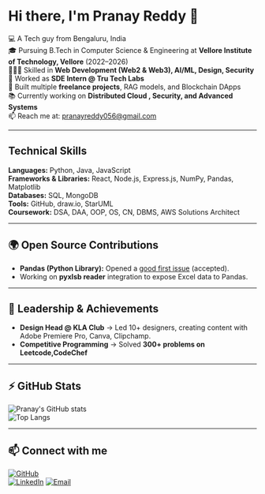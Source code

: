 # Hi there, I'm Pranay Reddy 👋

💻 A Tech guy from Bengaluru, India  
🎓 Pursuing B.Tech in Computer Science & Engineering at **Vellore Institute of Technology, Vellore** (2022–2026)  
👨🏻‍💻 Skilled in **Web Development (Web2 & Web3), AI/ML, Design, Security**  
💼 Worked as **SDE Intern @ Tru Tech Labs**  
🚀 Built multiple **freelance projects**, RAG models, and Blockchain DApps  
📚 Currently working on **Distributed Cloud , Security, and Advanced Systems**  
📫 Reach me at: [pranayreddy056@gmail.com](mailto:pranayreddy056@gmail.com) 

---

## Technical Skills

**Languages:** Python, Java, JavaScript  
**Frameworks & Libraries:** React, Node.js, Express.js, NumPy, Pandas, Matplotlib  
**Databases:** SQL, MongoDB  
**Tools:** GitHub, draw.io, StarUML  
**Coursework:** DSA, DAA, OOP, OS, CN, DBMS, AWS Solutions Architect  

---


## 🌍 Open Source Contributions

- **Pandas (Python Library):** Opened a [good first issue](https://github.com/pandas-dev/pandas/issues/61539) (accepted).  
- Working on **pyxlsb reader** integration to expose Excel data to Pandas.  

---

## 🎨 Leadership & Achievements

- **Design Head @ KLA Club** → Led 10+ designers, creating content with Adobe Premiere Pro, Canva, Clipchamp.  
- **Competitive Programming** → Solved **300+ problems on Leetcode,CodeChef**

---

## ⚡ GitHub Stats

![Pranay's GitHub stats](https://github-readme-stats.vercel.app/api?username=pranay-sa&show_icons=true&theme=radical)  
![Top Langs](https://github-readme-stats.vercel.app/api/top-langs/?username=pranay-sa&layout=compact&theme=radical)  

---

## 📫 Connect with me

[![GitHub](https://img.shields.io/badge/GitHub-000?logo=github&logoColor=white)](https://github.com/pranay-sa)  
[![LinkedIn](https://img.shields.io/badge/LinkedIn-blue?logo=linkedin&logoColor=white)](https://www.linkedin.com/in/pranay-reddy-40747b276/) 
[![Email](https://img.shields.io/badge/Email-red?logo=gmail&logoColor=white)](mailto:pranayreddy056@gmail.com)  
